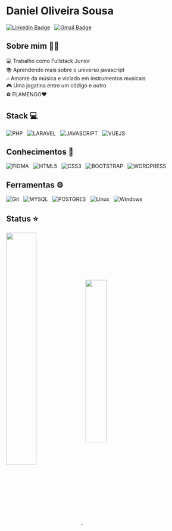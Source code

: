# Daniel Oliveira Sousa

[![Linkedin Badge](https://img.shields.io/badge/Linkedin-87CEEB?style=for-the-badge&logo=linkedin&logoColor=blue)](https://www.linkedin.com/in/daniel-oliveira-sousa-680015228/) &nbsp;
[![Gmail Badge](https://img.shields.io/badge/Gmail-D14836?style=for-the-badge&logo=gmail&logoColor=white)](mailto:danieloliveirasousaa@gmail.com) &nbsp;
<br>
## Sobre mim 🙍‍♂️

💻 Trabalho como Fullstack Junior<br>
📚 Aprendendo mais sobre o universo javascript<br>
🎶 Amante da música e viciado em instrumentos musicais <br>
🎮 Uma jogatina entre um código e outro<br>
⚽ FLAMENGO❤️ 
<br>
## Stack 💻

![PHP](https://img.shields.io/badge/PHP-777BB4?style=for-the-badge&logo=php&logoColor=white) &nbsp;
![LARAVEL](https://img.shields.io/badge/Laravel-FF2D20?style=for-the-badge&logo=laravel&logoColor=white) &nbsp;
![JAVASCRIPT](https://img.shields.io/badge/JavaScript-F7DF1E?style=for-the-badge&logo=javascript&logoColor=black) &nbsp;
![VUEJS](https://img.shields.io/badge/Vue.js-35495E?style=for-the-badge&logo=vue.js&logoColor=4FC08D) &nbsp;
<br>

## Conhecimentos 📖
![FIGMA](https://img.shields.io/badge/Figma-FF6347?style=for-the-badge&logo=figma&logoColor=white) &nbsp;
![HTML5](https://img.shields.io/badge/HTML5-E34F26?style=for-the-badge&logo=html5&logoColor=white) &nbsp;
![CSS3](https://img.shields.io/badge/CSS3-1572B6?style=for-the-badge&logo=css3&logoColor=white) &nbsp;
![BOOTSTRAP](https://img.shields.io/badge/Bootstrap-563D7C?style=for-the-badge&logo=bootstrap&logoColor=white) &nbsp;
![WORDPRESS](https://img.shields.io/badge/Wordpress-21759B?style=for-the-badge&logo=wordpress&logoColor=white) &nbsp;
<br>

## Ferramentas ⚙️
![Git](https://img.shields.io/badge/GIT-E44C30?style=for-the-badge&logo=git&logoColor=white) &nbsp;
![MYSQL](https://img.shields.io/badge/MySQL-4F4F4F?style=for-the-badge&logo=mysql&logoColor=white) &nbsp;
![POSTGRES](https://img.shields.io/badge/PostgreSQL-316192?style=for-the-badge&logo=postgresql&logoColor=white) &nbsp;
![Linux](https://img.shields.io/badge/-Linux-16C60C?style=for-the-badge&logo=linux&logoColor=white) &nbsp;
![Windows](https://img.shields.io/badge/-Windows-00ADEF?style=for-the-badge&logo=windows&logoColor=white) &nbsp;
<br>

## Status ⭐
<a href="https://github.com/anuraghazra/github-readme-stats">
  <img align="center" width='40%' src="https://github-readme-stats.vercel.app/api?username=ferreiraajr&show_icons=true&theme=onedark" />
</a> &nbsp; 
<a href="https://github.com/anuraghazra/github-readme-stats">
  <img align="center" width='33.5%'  src="https://github-readme-stats.vercel.app/api/top-langs/?username=ferreiraajr&layout=compact&theme=onedark"/>  
</a>


